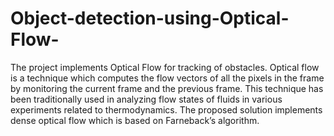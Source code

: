 # Object-detection-using-Optical-Flow-
The project implements Optical Flow for tracking of obstacles. Optical flow is a technique which computes the flow vectors of all the pixels in the frame by monitoring the current frame and the previous frame. This technique has been traditionally used in analyzing flow states of fluids in various experiments related to thermodynamics. The proposed solution implements dense optical flow which is based on Farneback’s algorithm. 
